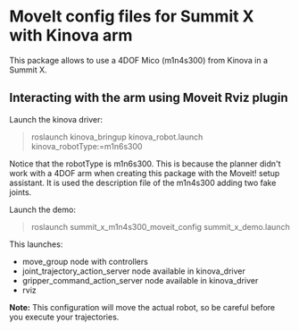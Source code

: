 # MoveIt config files for Summit X with Kinova arm

This package allows to use a 4DOF Mico (m1n4s300) from Kinova in a Summit X.

## Interacting with the arm using Moveit Rviz plugin

Launch the kinova driver:

> roslaunch kinova_bringup kinova_robot.launch kinova_robotType:=m1n6s300

Notice that the robotType is m1n6s300. This is because the planner didn't work with a 4DOF arm  when creating this package with the Moveit! setup assistant. It is used the description file of the m1n4s300 adding two fake joints.

Launch the demo:

> roslaunch summit_x_m1n4s300_moveit_config summit_x_demo.launch

This launches:
-   move_group node with controllers
-   joint_trajectory_action_server node available in kinova_driver
-   gripper_command_action_server node available in kinova_driver
-   rviz

**Note:** This configuration will move the actual robot, so be careful before you execute your trajectories.